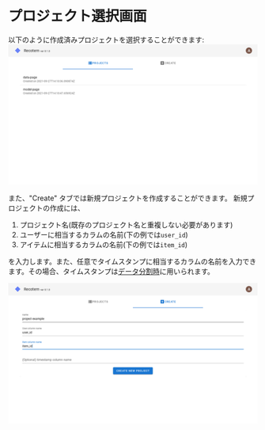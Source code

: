 # プロジェクト選択画面

以下のように作成済みプロジェクトを選択することができます:
![プロジェクト選択画面](./project-list.png)

また、"Create" タブでは新規プロジェクトを作成することができます。
新規プロジェクトの作成には、

1. プロジェクト名(既存のプロジェクト名と重複しない必要があります)
1. ユーザーに相当するカラムの名前(下の例では`user_id`)
1. アイテムに相当するカラムの名前(下の例では`item_id`)

を入力します。また、任意でタイムスタンプに相当するカラムの名前を入力できます。その場合、タイムスタンプは[データ分割時](../start-tuning/#_2-データ分割設定)に用いられます。

![プロジェクト作成画面](./fill-project-info.png)
